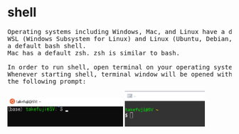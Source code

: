 # shell
<pre>
Operating systems including Windows, Mac, and Linux have a default shell.
WSL (Windows Subsystem for Linux) and Linux (Ubuntu, Debian,...) have 
a default bash shell.
Mac has a default zsh. zsh is similar to bash.

In order to run shell, open terminal on your operating system.
Whenever starting shell, terminal window will be opened with 
the following prompt:
</pre>
<img src='wsl.png' width=260 height=66>
<img src='cygwin.png' width=180 height=80>
